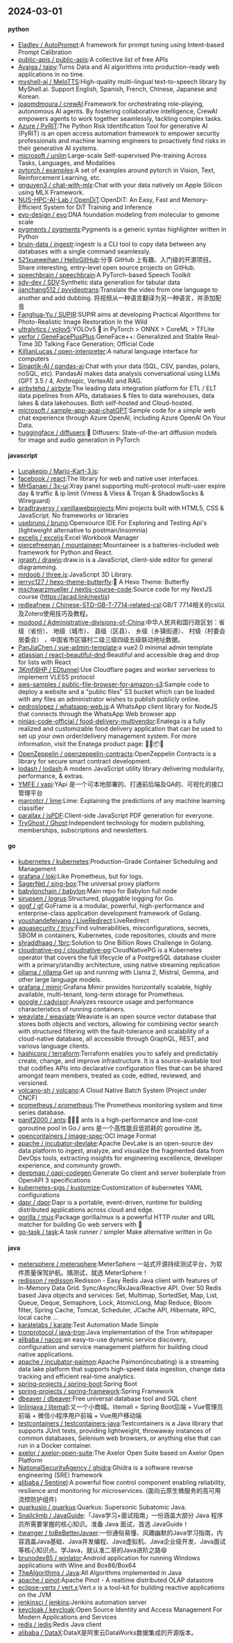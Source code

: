 ## 2024-03-01

#### python
* [Eladlev / AutoPrompt](https://github.com/Eladlev/AutoPrompt):A framework for prompt tuning using Intent-based Prompt Calibration
* [public-apis / public-apis](https://github.com/public-apis/public-apis):A collective list of free APIs
* [Avaiga / taipy](https://github.com/Avaiga/taipy):Turns Data and AI algorithms into production-ready web applications in no time.
* [myshell-ai / MeloTTS](https://github.com/myshell-ai/MeloTTS):High-quality multi-lingual text-to-speech library by MyShell.ai. Support English, Spanish, French, Chinese, Japanese and Korean.
* [joaomdmoura / crewAI](https://github.com/joaomdmoura/crewAI):Framework for orchestrating role-playing, autonomous AI agents. By fostering collaborative intelligence, CrewAI empowers agents to work together seamlessly, tackling complex tasks.
* [Azure / PyRIT](https://github.com/Azure/PyRIT):The Python Risk Identification Tool for generative AI (PyRIT) is an open access automation framework to empower security professionals and machine learning engineers to proactively find risks in their generative AI systems.
* [microsoft / unilm](https://github.com/microsoft/unilm):Large-scale Self-supervised Pre-training Across Tasks, Languages, and Modalities
* [pytorch / examples](https://github.com/pytorch/examples):A set of examples around pytorch in Vision, Text, Reinforcement Learning, etc.
* [qnguyen3 / chat-with-mlx](https://github.com/qnguyen3/chat-with-mlx):Chat with your data natively on Apple Silicon using MLX Framework.
* [NUS-HPC-AI-Lab / OpenDiT](https://github.com/NUS-HPC-AI-Lab/OpenDiT):OpenDiT: An Easy, Fast and Memory-Efficient System for DiT Training and Inference
* [evo-design / evo](https://github.com/evo-design/evo):DNA foundation modeling from molecular to genome scale
* [pygments / pygments](https://github.com/pygments/pygments):Pygments is a generic syntax highlighter written in Python
* [bruin-data / ingestr](https://github.com/bruin-data/ingestr):ingestr is a CLI tool to copy data between any databases with a single command seamlessly.
* [521xueweihan / HelloGitHub](https://github.com/521xueweihan/HelloGitHub):分享 GitHub 上有趣、入门级的开源项目。Share interesting, entry-level open source projects on GitHub.
* [speechbrain / speechbrain](https://github.com/speechbrain/speechbrain):A PyTorch-based Speech Toolkit
* [sdv-dev / SDV](https://github.com/sdv-dev/SDV):Synthetic data generation for tabular data
* [jianchang512 / pyvideotrans](https://github.com/jianchang512/pyvideotrans):Translate the video from one language to another and add dubbing. 将视频从一种语言翻译为另一种语言，并添加配音
* [Fanghua-Yu / SUPIR](https://github.com/Fanghua-Yu/SUPIR):SUPIR aims at developing Practical Algorithms for Photo-Realistic Image Restoration In the Wild
* [ultralytics / yolov5](https://github.com/ultralytics/yolov5):YOLOv5 🚀 in PyTorch > ONNX > CoreML > TFLite
* [yerfor / GeneFacePlusPlus](https://github.com/yerfor/GeneFacePlusPlus):GeneFace++: Generalized and Stable Real-Time 3D Talking Face Generation; Official Code
* [KillianLucas / open-interpreter](https://github.com/KillianLucas/open-interpreter):A natural language interface for computers
* [Sinaptik-AI / pandas-ai](https://github.com/Sinaptik-AI/pandas-ai):Chat with your data (SQL, CSV, pandas, polars, noSQL, etc). PandasAI makes data analysis conversational using LLMs (GPT 3.5 / 4, Anthropic, VertexAI) and RAG.
* [airbytehq / airbyte](https://github.com/airbytehq/airbyte):The leading data integration platform for ETL / ELT data pipelines from APIs, databases & files to data warehouses, data lakes & data lakehouses. Both self-hosted and Cloud-hosted.
* [microsoft / sample-app-aoai-chatGPT](https://github.com/microsoft/sample-app-aoai-chatGPT):Sample code for a simple web chat experience through Azure OpenAI, including Azure OpenAI On Your Data.
* [huggingface / diffusers](https://github.com/huggingface/diffusers):🤗 Diffusers: State-of-the-art diffusion models for image and audio generation in PyTorch

#### javascript
* [Lunakepio / Mario-Kart-3.js](https://github.com/Lunakepio/Mario-Kart-3.js):
* [facebook / react](https://github.com/facebook/react):The library for web and native user interfaces.
* [MHSanaei / 3x-ui](https://github.com/MHSanaei/3x-ui):Xray panel supporting multi-protocol multi-user expire day & traffic & ip limit (Vmess & Vless & Trojan & ShadowSocks & Wireguard)
* [bradtraversy / vanillawebprojects](https://github.com/bradtraversy/vanillawebprojects):Mini projects built with HTML5, CSS & JavaScript. No frameworks or libraries
* [usebruno / bruno](https://github.com/usebruno/bruno):Opensource IDE For Exploring and Testing Api's (lightweight alternative to postman/insomnia)
* [exceljs / exceljs](https://github.com/exceljs/exceljs):Excel Workbook Manager
* [piercefreeman / mountaineer](https://github.com/piercefreeman/mountaineer):Mountaineer is a batteries-included web framework for Python and React.
* [jgraph / drawio](https://github.com/jgraph/drawio):draw.io is a JavaScript, client-side editor for general diagramming.
* [mrdoob / three.js](https://github.com/mrdoob/three.js):JavaScript 3D Library.
* [jerryc127 / hexo-theme-butterfly](https://github.com/jerryc127/hexo-theme-butterfly):🦋 A Hexo Theme: Butterfly
* [mschwarzmueller / nextjs-course-code](https://github.com/mschwarzmueller/nextjs-course-code):Source code for my NextJS course (https://acad.link/nextjs)
* [redleafnew / Chinese-STD-GB-T-7714-related-csl](https://github.com/redleafnew/Chinese-STD-GB-T-7714-related-csl):GB/T 7714相关的csl以及Zotero使用技巧及教程。
* [modood / Administrative-divisions-of-China](https://github.com/modood/Administrative-divisions-of-China):中华人民共和国行政区划：省级（省份）、 地级（城市）、 县级（区县）、 乡级（乡镇街道）、 村级（村委会居委会） ，中国省市区镇村二级三级四级五级联动地址数据。
* [PanJiaChen / vue-admin-template](https://github.com/PanJiaChen/vue-admin-template):a vue2.0 minimal admin template
* [atlassian / react-beautiful-dnd](https://github.com/atlassian/react-beautiful-dnd):Beautiful and accessible drag and drop for lists with React
* [3Kmfi6HP / EDtunnel](https://github.com/3Kmfi6HP/EDtunnel):Use Cloudflare pages and worker serverless to implement VLESS protocol
* [aws-samples / public-file-browser-for-amazon-s3](https://github.com/aws-samples/public-file-browser-for-amazon-s3):Sample code to deploy a website and a "public files" S3 bucket which can be loaded with any files an administrator wishes to publish publicly online.
* [pedroslopez / whatsapp-web.js](https://github.com/pedroslopez/whatsapp-web.js):A WhatsApp client library for NodeJS that connects through the WhatsApp Web browser app
* [ninjas-code-official / food-delivery-multivendor](https://github.com/ninjas-code-official/food-delivery-multivendor):Enatega is a fully realized and customizable food delivery application that can be used to set up your own order/delivery management system. For more information, visit the Enatega product page: 🚀🛒📦🌐
* [OpenZeppelin / openzeppelin-contracts](https://github.com/OpenZeppelin/openzeppelin-contracts):OpenZeppelin Contracts is a library for secure smart contract development.
* [lodash / lodash](https://github.com/lodash/lodash):A modern JavaScript utility library delivering modularity, performance, & extras.
* [YMFE / yapi](https://github.com/YMFE/yapi):YApi 是一个可本地部署的、打通前后端及QA的、可视化的接口管理平台
* [marcotcr / lime](https://github.com/marcotcr/lime):Lime: Explaining the predictions of any machine learning classifier
* [parallax / jsPDF](https://github.com/parallax/jsPDF):Client-side JavaScript PDF generation for everyone.
* [TryGhost / Ghost](https://github.com/TryGhost/Ghost):Independent technology for modern publishing, memberships, subscriptions and newsletters.

#### go
* [kubernetes / kubernetes](https://github.com/kubernetes/kubernetes):Production-Grade Container Scheduling and Management
* [grafana / loki](https://github.com/grafana/loki):Like Prometheus, but for logs.
* [SagerNet / sing-box](https://github.com/SagerNet/sing-box):The universal proxy platform
* [babylonchain / babylon](https://github.com/babylonchain/babylon):Main repo for Babylon full node
* [sirupsen / logrus](https://github.com/sirupsen/logrus):Structured, pluggable logging for Go.
* [gogf / gf](https://github.com/gogf/gf):GoFrame is a modular, powerful, high-performance and enterprise-class application development framework of Golang.
* [youshandefeiyang / LiveRedirect](https://github.com/youshandefeiyang/LiveRedirect):LiveRedirect
* [aquasecurity / trivy](https://github.com/aquasecurity/trivy):Find vulnerabilities, misconfigurations, secrets, SBOM in containers, Kubernetes, code repositories, clouds and more
* [shraddhaag / 1brc](https://github.com/shraddhaag/1brc):Solution to One Billion Rows Challenge in Golang.
* [cloudnative-pg / cloudnative-pg](https://github.com/cloudnative-pg/cloudnative-pg):CloudNativePG is a Kubernetes operator that covers the full lifecycle of a PostgreSQL database cluster with a primary/standby architecture, using native streaming replication
* [ollama / ollama](https://github.com/ollama/ollama):Get up and running with Llama 2, Mistral, Gemma, and other large language models.
* [grafana / mimir](https://github.com/grafana/mimir):Grafana Mimir provides horizontally scalable, highly available, multi-tenant, long-term storage for Prometheus.
* [google / cadvisor](https://github.com/google/cadvisor):Analyzes resource usage and performance characteristics of running containers.
* [weaviate / weaviate](https://github.com/weaviate/weaviate):Weaviate is an open source vector database that stores both objects and vectors, allowing for combining vector search with structured filtering with the fault-tolerance and scalability of a cloud-native database, all accessible through GraphQL, REST, and various language clients.
* [hashicorp / terraform](https://github.com/hashicorp/terraform):Terraform enables you to safely and predictably create, change, and improve infrastructure. It is a source-available tool that codifies APIs into declarative configuration files that can be shared amongst team members, treated as code, edited, reviewed, and versioned.
* [volcano-sh / volcano](https://github.com/volcano-sh/volcano):A Cloud Native Batch System (Project under CNCF)
* [prometheus / prometheus](https://github.com/prometheus/prometheus):The Prometheus monitoring system and time series database.
* [panjf2000 / ants](https://github.com/panjf2000/ants):🐜🐜🐜 ants is a high-performance and low-cost goroutine pool in Go./ ants 是一个高性能且低损耗的 goroutine 池。
* [opencontainers / image-spec](https://github.com/opencontainers/image-spec):OCI Image Format
* [apache / incubator-devlake](https://github.com/apache/incubator-devlake):Apache DevLake is an open-source dev data platform to ingest, analyze, and visualize the fragmented data from DevOps tools, extracting insights for engineering excellence, developer experience, and community growth.
* [deepmap / oapi-codegen](https://github.com/deepmap/oapi-codegen):Generate Go client and server boilerplate from OpenAPI 3 specifications
* [kubernetes-sigs / kustomize](https://github.com/kubernetes-sigs/kustomize):Customization of kubernetes YAML configurations
* [dapr / dapr](https://github.com/dapr/dapr):Dapr is a portable, event-driven, runtime for building distributed applications across cloud and edge.
* [gorilla / mux](https://github.com/gorilla/mux):Package gorilla/mux is a powerful HTTP router and URL matcher for building Go web servers with 🦍
* [go-task / task](https://github.com/go-task/task):A task runner / simpler Make alternative written in Go

#### java
* [metersphere / metersphere](https://github.com/metersphere/metersphere):MeterSphere 一站式开源持续测试平台，为软件质量保驾护航。搞测试，就选 MeterSphere！
* [redisson / redisson](https://github.com/redisson/redisson):Redisson - Easy Redis Java client with features of In-Memory Data Grid. Sync/Async/RxJava/Reactive API. Over 50 Redis based Java objects and services: Set, Multimap, SortedSet, Map, List, Queue, Deque, Semaphore, Lock, AtomicLong, Map Reduce, Bloom filter, Spring Cache, Tomcat, Scheduler, JCache API, Hibernate, RPC, local cache ...
* [karatelabs / karate](https://github.com/karatelabs/karate):Test Automation Made Simple
* [tronprotocol / java-tron](https://github.com/tronprotocol/java-tron):Java implementation of the Tron whitepaper
* [alibaba / nacos](https://github.com/alibaba/nacos):an easy-to-use dynamic service discovery, configuration and service management platform for building cloud native applications.
* [apache / incubator-paimon](https://github.com/apache/incubator-paimon):Apache Paimon(incubating) is a streaming data lake platform that supports high-speed data ingestion, change data tracking and efficient real-time analytics.
* [spring-projects / spring-boot](https://github.com/spring-projects/spring-boot):Spring Boot
* [spring-projects / spring-framework](https://github.com/spring-projects/spring-framework):Spring Framework
* [dbeaver / dbeaver](https://github.com/dbeaver/dbeaver):Free universal database tool and SQL client
* [linlinjava / litemall](https://github.com/linlinjava/litemall):又一个小商城。litemall = Spring Boot后端 + Vue管理员前端 + 微信小程序用户前端 + Vue用户移动端
* [testcontainers / testcontainers-java](https://github.com/testcontainers/testcontainers-java):Testcontainers is a Java library that supports JUnit tests, providing lightweight, throwaway instances of common databases, Selenium web browsers, or anything else that can run in a Docker container.
* [axelor / axelor-open-suite](https://github.com/axelor/axelor-open-suite):The Axelor Open Suite based on Axelor Open Platform
* [NationalSecurityAgency / ghidra](https://github.com/NationalSecurityAgency/ghidra):Ghidra is a software reverse engineering (SRE) framework
* [alibaba / Sentinel](https://github.com/alibaba/Sentinel):A powerful flow control component enabling reliability, resilience and monitoring for microservices. (面向云原生微服务的高可用流控防护组件)
* [quarkusio / quarkus](https://github.com/quarkusio/quarkus):Quarkus: Supersonic Subatomic Java.
* [Snailclimb / JavaGuide](https://github.com/Snailclimb/JavaGuide):「Java学习+面试指南」一份涵盖大部分 Java 程序员所需要掌握的核心知识。准备 Java 面试，首选 JavaGuide！
* [itwanger / toBeBetterJavaer](https://github.com/itwanger/toBeBetterJavaer):一份通俗易懂、风趣幽默的Java学习指南，内容涵盖Java基础、Java并发编程、Java虚拟机、Java企业级开发、Java面试等核心知识点。学Java，就认准二哥的Java进阶之路😄
* [brunodev85 / winlator](https://github.com/brunodev85/winlator):Android application for running Windows applications with Wine and Box86/Box64
* [TheAlgorithms / Java](https://github.com/TheAlgorithms/Java):All Algorithms implemented in Java
* [apache / pinot](https://github.com/apache/pinot):Apache Pinot - A realtime distributed OLAP datastore
* [eclipse-vertx / vert.x](https://github.com/eclipse-vertx/vert.x):Vert.x is a tool-kit for building reactive applications on the JVM
* [jenkinsci / jenkins](https://github.com/jenkinsci/jenkins):Jenkins automation server
* [keycloak / keycloak](https://github.com/keycloak/keycloak):Open Source Identity and Access Management For Modern Applications and Services
* [redis / jedis](https://github.com/redis/jedis):Redis Java client
* [alibaba / DataX](https://github.com/alibaba/DataX):DataX是阿里云DataWorks数据集成的开源版本。
